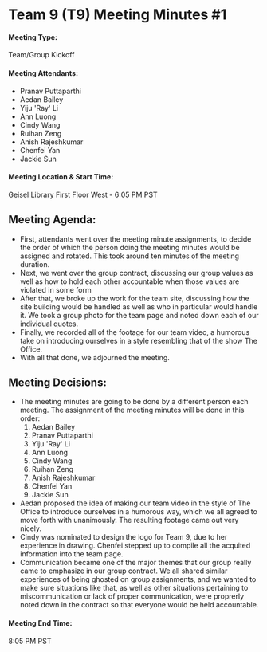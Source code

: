 # Team 9 (T9) Meeting Minutes #1

#### Meeting Type:
Team/Group Kickoff

#### Meeting Attendants:
* Pranav Puttaparthi
* Aedan Bailey
* Yiju 'Ray' Li
* Ann Luong
* Cindy Wang
* Ruihan Zeng
* Anish Rajeshkumar
* Chenfei Yan
* Jackie Sun

#### Meeting Location & Start Time:
Geisel Library First Floor West - 6:05 PM PST

## Meeting Agenda:
* First, attendants went over the meeting minute assignments, to decide the order of which the person doing the meeting minutes would be assigned and rotated. This took around ten minutes of the meeting duration.
* Next, we went over the group contract, discussing our group values as well as how to hold each other accountable when those values are violated in some form
* After that, we broke up the work for the team site, discussing how the site building would be handled as well as who in particular would handle it. We took a group photo for the team page and noted down each of our individual quotes.
* Finally, we recorded all of the footage for our team video, a humorous take on introducing ourselves in a style resembling that of the show The Office.
* With all that done, we adjourned the meeting.

## Meeting Decisions:
* The meeting minutes are going to be done by a different person each meeting. The assignment of the meeting minutes will be done in this order:
  1) Aedan Bailey
  2) Pranav Puttaparthi
  3) Yiju 'Ray' Li
  4) Ann Luong
  5) Cindy Wang
  6) Ruihan Zeng
  7) Anish Rajeshkumar
  8) Chenfei Yan
  9) Jackie Sun
* Aedan proposed the idea of making our team video in the style of The Office to introduce ourselves in a humorous way, which we all agreed to move forth with unanimously. The resulting footage came out very nicely.
* Cindy was nominated to design the logo for Team 9, due to her experience in drawing. Chenfei stepped up to compile all the acquited information into the team page.
* Communication became one of the major themes that our group really came to emphasize in our group contract. We all shared similar experiences of being ghosted on group assignments, and we wanted to make sure situations like that, as well as other situations pertaining to miscommunication or lack of proper communication, were proprerly noted down in the contract so that everyone would be held accountable.
#### Meeting End Time:
8:05 PM PST
